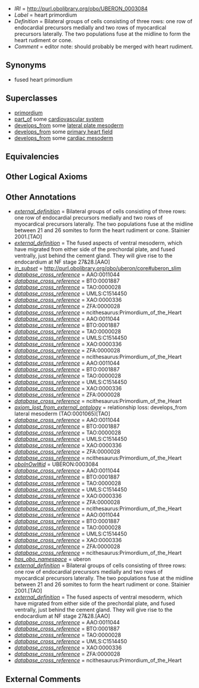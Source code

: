  * *IRI* = http://purl.obolibrary.org/obo/UBERON_0003084
 * *Label* = heart primordium
 * *Definition* = Bilateral groups of cells consisting of three rows: one row of endocardial precursors medially and two rows of myocardical precursors laterally. The two populations fuse at the midline to form the heart rudiment or cone.
 * *Comment* = editor note: should probably be merged with heart rudiment.

## Synonyms

 * fused heart primordium

## Superclasses

 * [primordium](../../UBERON/48/UBERON_0001048.md)
 * [part_of](../../BFO/50/BFO_0000050.md) some [cardiovascular system](../../UBERON/35/UBERON_0004535.md)
 * [develops_from](../../RO/02/RO_0002202.md) some [lateral plate mesoderm](../../UBERON/81/UBERON_0003081.md)
 * [develops_from](../../RO/02/RO_0002202.md) some [primary heart field](../../UBERON/40/UBERON_0004140.md)
 * [develops_from](../../RO/02/RO_0002202.md) some [cardiac mesoderm](../../UBERON/05/UBERON_0007005.md)

## Equivalencies


## Other Logical Axioms


## Other Annotations

 * *[external_definition](../../UBPROP/01/UBPROP_0000001.md)* = Bilateral groups of cells consisting of three rows:  one row of endocardial precursors medially and two rows of myocardical precursors laterally.  The two populations fuse at the midline between 21 and 26 somites to form the heart rudiment or cone. Stainier 2001.[TAO]
 * *[external_definition](../../UBPROP/01/UBPROP_0000001.md)* = The fused aspects of ventral mesoderm, which have migrated from either side of the prechordal plate, and fused ventrally, just behind the cement gland. They will give rise to the endocardium at NF stage 27&28.[AAO]
 * *[in_subset](../../et/oboInOwl#inSubset.md)* = http://purl.obolibrary.org/obo/uberon/core#uberon_slim
 * *[database_cross_reference](../../ef/oboInOwl#hasDbXref.md)* = AAO:0011044
 * *[database_cross_reference](../../ef/oboInOwl#hasDbXref.md)* = BTO:0001887
 * *[database_cross_reference](../../ef/oboInOwl#hasDbXref.md)* = TAO:0000028
 * *[database_cross_reference](../../ef/oboInOwl#hasDbXref.md)* = UMLS:C1514450
 * *[database_cross_reference](../../ef/oboInOwl#hasDbXref.md)* = XAO:0000336
 * *[database_cross_reference](../../ef/oboInOwl#hasDbXref.md)* = ZFA:0000028
 * *[database_cross_reference](../../ef/oboInOwl#hasDbXref.md)* = ncithesaurus:Primordium_of_the_Heart
 * *[database_cross_reference](../../ef/oboInOwl#hasDbXref.md)* = AAO:0011044
 * *[database_cross_reference](../../ef/oboInOwl#hasDbXref.md)* = BTO:0001887
 * *[database_cross_reference](../../ef/oboInOwl#hasDbXref.md)* = TAO:0000028
 * *[database_cross_reference](../../ef/oboInOwl#hasDbXref.md)* = UMLS:C1514450
 * *[database_cross_reference](../../ef/oboInOwl#hasDbXref.md)* = XAO:0000336
 * *[database_cross_reference](../../ef/oboInOwl#hasDbXref.md)* = ZFA:0000028
 * *[database_cross_reference](../../ef/oboInOwl#hasDbXref.md)* = ncithesaurus:Primordium_of_the_Heart
 * *[database_cross_reference](../../ef/oboInOwl#hasDbXref.md)* = AAO:0011044
 * *[database_cross_reference](../../ef/oboInOwl#hasDbXref.md)* = BTO:0001887
 * *[database_cross_reference](../../ef/oboInOwl#hasDbXref.md)* = TAO:0000028
 * *[database_cross_reference](../../ef/oboInOwl#hasDbXref.md)* = UMLS:C1514450
 * *[database_cross_reference](../../ef/oboInOwl#hasDbXref.md)* = XAO:0000336
 * *[database_cross_reference](../../ef/oboInOwl#hasDbXref.md)* = ZFA:0000028
 * *[database_cross_reference](../../ef/oboInOwl#hasDbXref.md)* = ncithesaurus:Primordium_of_the_Heart
 * *[axiom_lost_from_external_ontology](../../UBPROP/02/UBPROP_0000002.md)* = relationship loss: develops_from lateral mesoderm (TAO:0001065)[TAO]
 * *[database_cross_reference](../../ef/oboInOwl#hasDbXref.md)* = AAO:0011044
 * *[database_cross_reference](../../ef/oboInOwl#hasDbXref.md)* = BTO:0001887
 * *[database_cross_reference](../../ef/oboInOwl#hasDbXref.md)* = TAO:0000028
 * *[database_cross_reference](../../ef/oboInOwl#hasDbXref.md)* = UMLS:C1514450
 * *[database_cross_reference](../../ef/oboInOwl#hasDbXref.md)* = XAO:0000336
 * *[database_cross_reference](../../ef/oboInOwl#hasDbXref.md)* = ZFA:0000028
 * *[database_cross_reference](../../ef/oboInOwl#hasDbXref.md)* = ncithesaurus:Primordium_of_the_Heart
 * *[oboInOwl#id](../../id/oboInOwl#id.md)* = UBERON:0003084
 * *[database_cross_reference](../../ef/oboInOwl#hasDbXref.md)* = AAO:0011044
 * *[database_cross_reference](../../ef/oboInOwl#hasDbXref.md)* = BTO:0001887
 * *[database_cross_reference](../../ef/oboInOwl#hasDbXref.md)* = TAO:0000028
 * *[database_cross_reference](../../ef/oboInOwl#hasDbXref.md)* = UMLS:C1514450
 * *[database_cross_reference](../../ef/oboInOwl#hasDbXref.md)* = XAO:0000336
 * *[database_cross_reference](../../ef/oboInOwl#hasDbXref.md)* = ZFA:0000028
 * *[database_cross_reference](../../ef/oboInOwl#hasDbXref.md)* = ncithesaurus:Primordium_of_the_Heart
 * *[database_cross_reference](../../ef/oboInOwl#hasDbXref.md)* = AAO:0011044
 * *[database_cross_reference](../../ef/oboInOwl#hasDbXref.md)* = BTO:0001887
 * *[database_cross_reference](../../ef/oboInOwl#hasDbXref.md)* = TAO:0000028
 * *[database_cross_reference](../../ef/oboInOwl#hasDbXref.md)* = UMLS:C1514450
 * *[database_cross_reference](../../ef/oboInOwl#hasDbXref.md)* = XAO:0000336
 * *[database_cross_reference](../../ef/oboInOwl#hasDbXref.md)* = ZFA:0000028
 * *[database_cross_reference](../../ef/oboInOwl#hasDbXref.md)* = ncithesaurus:Primordium_of_the_Heart
 * *[has_obo_namespace](../../ce/oboInOwl#hasOBONamespace.md)* = uberon
 * *[external_definition](../../UBPROP/01/UBPROP_0000001.md)* = Bilateral groups of cells consisting of three rows:  one row of endocardial precursors medially and two rows of myocardical precursors laterally.  The two populations fuse at the midline between 21 and 26 somites to form the heart rudiment or cone. Stainier 2001.[TAO]
 * *[external_definition](../../UBPROP/01/UBPROP_0000001.md)* = The fused aspects of ventral mesoderm, which have migrated from either side of the prechordal plate, and fused ventrally, just behind the cement gland. They will give rise to the endocardium at NF stage 27&28.[AAO]
 * *[database_cross_reference](../../ef/oboInOwl#hasDbXref.md)* = AAO:0011044
 * *[database_cross_reference](../../ef/oboInOwl#hasDbXref.md)* = BTO:0001887
 * *[database_cross_reference](../../ef/oboInOwl#hasDbXref.md)* = TAO:0000028
 * *[database_cross_reference](../../ef/oboInOwl#hasDbXref.md)* = UMLS:C1514450
 * *[database_cross_reference](../../ef/oboInOwl#hasDbXref.md)* = XAO:0000336
 * *[database_cross_reference](../../ef/oboInOwl#hasDbXref.md)* = ZFA:0000028
 * *[database_cross_reference](../../ef/oboInOwl#hasDbXref.md)* = ncithesaurus:Primordium_of_the_Heart

## External Comments

